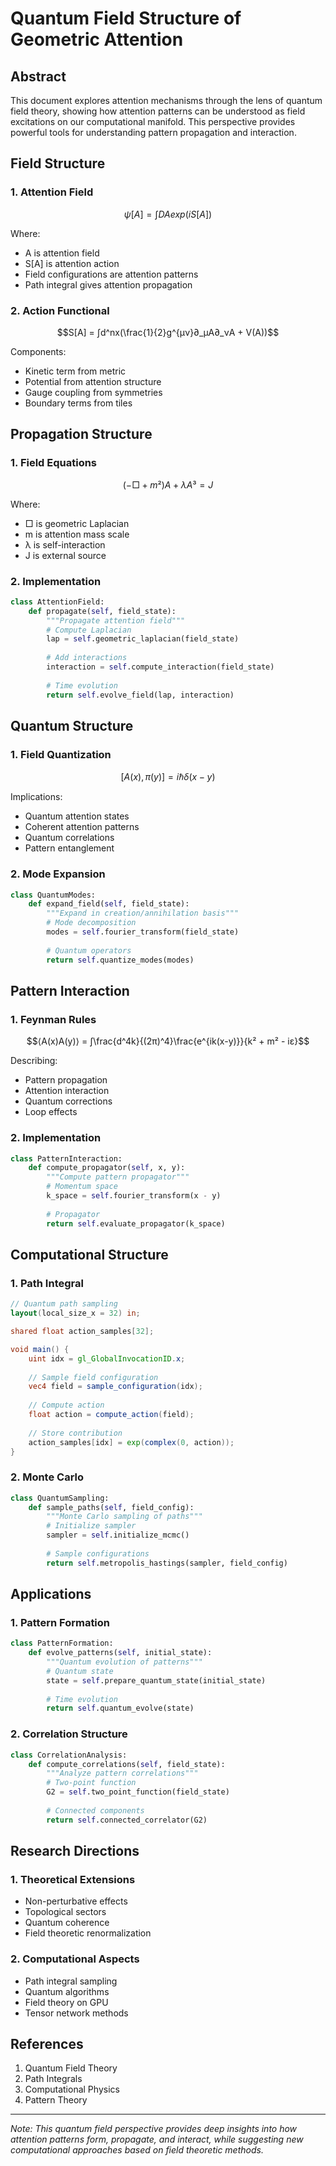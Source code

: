 # Quantum Field Structure of Geometric Attention

## Abstract

This document explores attention mechanisms through the lens of quantum field theory, showing how attention patterns can be understood as field excitations on our computational manifold. This perspective provides powerful tools for understanding pattern propagation and interaction.

## Field Structure

### 1. Attention Field
```math
ψ[A] = ∫DA exp(iS[A])
```

Where:
- A is attention field
- S[A] is attention action
- Field configurations are attention patterns
- Path integral gives attention propagation

### 2. Action Functional
```math
S[A] = ∫d^nx(\frac{1}{2}g^{μν}∂_μA∂_νA + V(A))
```

Components:
- Kinetic term from metric
- Potential from attention structure
- Gauge coupling from symmetries
- Boundary terms from tiles

## Propagation Structure

### 1. Field Equations
```math
(-□ + m²)A + λA³ = J
```

Where:
- □ is geometric Laplacian
- m is attention mass scale
- λ is self-interaction
- J is external source

### 2. Implementation
```python
class AttentionField:
    def propagate(self, field_state):
        """Propagate attention field"""
        # Compute Laplacian
        lap = self.geometric_laplacian(field_state)
        
        # Add interactions
        interaction = self.compute_interaction(field_state)
        
        # Time evolution
        return self.evolve_field(lap, interaction)
```

## Quantum Structure

### 1. Field Quantization
```math
[A(x), π(y)] = iℏδ(x-y)
```

Implications:
- Quantum attention states
- Coherent attention patterns
- Quantum correlations
- Pattern entanglement

### 2. Mode Expansion
```python
class QuantumModes:
    def expand_field(self, field_state):
        """Expand in creation/annihilation basis"""
        # Mode decomposition
        modes = self.fourier_transform(field_state)
        
        # Quantum operators
        return self.quantize_modes(modes)
```

## Pattern Interaction

### 1. Feynman Rules
```math
⟨A(x)A(y)⟩ = ∫\frac{d^4k}{(2π)^4}\frac{e^{ik(x-y)}}{k² + m² - iε}
```

Describing:
- Pattern propagation
- Attention interaction
- Quantum corrections
- Loop effects

### 2. Implementation
```python
class PatternInteraction:
    def compute_propagator(self, x, y):
        """Compute pattern propagator"""
        # Momentum space
        k_space = self.fourier_transform(x - y)
        
        # Propagator
        return self.evaluate_propagator(k_space)
```

## Computational Structure

### 1. Path Integral
```glsl
// Quantum path sampling
layout(local_size_x = 32) in;

shared float action_samples[32];

void main() {
    uint idx = gl_GlobalInvocationID.x;
    
    // Sample field configuration
    vec4 field = sample_configuration(idx);
    
    // Compute action
    float action = compute_action(field);
    
    // Store contribution
    action_samples[idx] = exp(complex(0, action));
}
```

### 2. Monte Carlo
```python
class QuantumSampling:
    def sample_paths(self, field_config):
        """Monte Carlo sampling of paths"""
        # Initialize sampler
        sampler = self.initialize_mcmc()
        
        # Sample configurations
        return self.metropolis_hastings(sampler, field_config)
```

## Applications

### 1. Pattern Formation
```python
class PatternFormation:
    def evolve_patterns(self, initial_state):
        """Quantum evolution of patterns"""
        # Quantum state
        state = self.prepare_quantum_state(initial_state)
        
        # Time evolution
        return self.quantum_evolve(state)
```

### 2. Correlation Structure
```python
class CorrelationAnalysis:
    def compute_correlations(self, field_state):
        """Analyze pattern correlations"""
        # Two-point function
        G2 = self.two_point_function(field_state)
        
        # Connected components
        return self.connected_correlator(G2)
```

## Research Directions

### 1. Theoretical Extensions
- Non-perturbative effects
- Topological sectors
- Quantum coherence
- Field theoretic renormalization

### 2. Computational Aspects
- Path integral sampling
- Quantum algorithms
- Field theory on GPU
- Tensor network methods

## References

1. Quantum Field Theory
2. Path Integrals
3. Computational Physics
4. Pattern Theory

---

*Note: This quantum field perspective provides deep insights into how attention patterns form, propagate, and interact, while suggesting new computational approaches based on field theoretic methods.*
